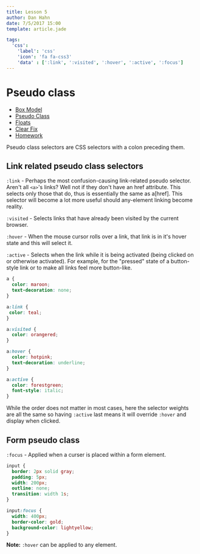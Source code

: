 ```yaml
---
title: Lesson 5
author: Dan Hahn
date: 7/5/2017 15:00
template: article.jade

tags:
  'css':
    'label': 'css'
    'icon': 'fa fa-css3'
    'data' : [':link', ':visited', ':hover', ':active', ':focus']
---
```


# Pseudo class

* [Box Model]()
* [Pseudo Class](pseudo.html)
* [Floats](floats.html)
* [Clear Fix](clear-fix.html)
* [Homework](homework.html)

Pseudo class selectors are CSS selectors with a colon preceding them.

## Link related pseudo class selectors

`:link` - Perhaps the most confusion-causing link-related pseudo selector. Aren't all `<a>`'s links? Well not if they don't have an href attribute. This selects only those that do, thus is essentially the same as a[href]. This selector will become a lot more useful should any-element linking become reality.

`:visited` - Selects links that have already been visited by the current browser.

`:hover` - When the mouse cursor rolls over a link, that link is in it's hover state and this will select it.

`:active` - Selects when the link while it is being activated (being clicked on or otherwise activated). For example, for the "pressed" state of a button-style link or to make all links feel more button-like.

```css
a {
  color: maroon;
  text-decoration: none;
}

a:link {
 color: teal;
}

a:visited {
  color: orangered;
}

a:hover {
  color: hotpink;
  text-decoration: underline;
}

a:active {
  color: forestgreen;
  font-style: italic;
}
```

While the order does not matter in most cases, here the selector weights are all the same so having `:active` last means it will override `:hover` and display when clicked.

## Form pseudo class

`:focus` - Applied when a curser is placed within a form element.

```css
input {
  border: 2px solid gray;
  padding: 5px;
  width: 200px;
  outline: none;
  transition: width 1s;
}

input:focus {
  width: 400px;
  border-color: gold;
  background-color: lightyellow;
}
```

**Note:** `:hover` can be applied to any element.
